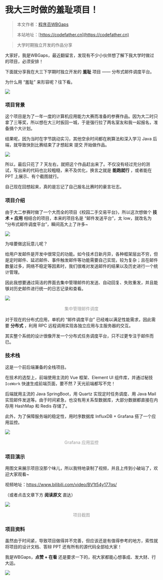 # 我大三时做的羞耻项目！

> 本文作者：[程序员WBGaps](https://yuyuanweb.feishu.cn/wiki/Abldw5WkjidySxkKxU2cQdAtnah)
>
> 本站地址：[https://codefather.cn](https://codefather.cn)

> 大学时期独立开发的作品分享

大家好，我是WBGaps，最近翻留言，发现有不少小伙伴想了解下我大学时做过的项目，必须安排！

下面就分享我在大三下学期时独立开发的 **羞耻** 项目 —— 分布式邮件调度平台。

为什么用 “羞耻” 来形容呢？往下看。

![](https://pic.yupi.icu/5563/202311021521656.png)

### 项目背景

这个项目是为了一年一度的计算机应用能力大赛而准备的参赛作品。因为大二时只拿了三等奖，所以想在大三时扳回一城，于是强行拉了两名室友和我一起报名，准备搞个大计划。

结果呢，因为当时在字节跳动实习，其他空余时间都在刷算法和深入学习 Java 后端，就导致快到比赛结束了才想起来 提交 开始做作品。

![](https://pic.yupi.icu/5563/202311021521680.png)

所以，最后只花了 7 天左右，就把这个作品赶出来了。不仅没有经过充分的测试，写出来的代码也比较粗糙，来不及优化，换言之就是 **能跑就行** ，或者能在 PPT 上展示、有个截图就行。

自己现在回想起来，真的是忘记了自己报名比赛时的豪言壮志。

### 项目介绍

由于大二参赛时做了一个大而全的项目《校园二手交易平台》，所以这次想做个 **技术 + 应用** 相结合的项目，本来的项目名是 “邮件发送平台”，太 low，就改名为 “分布式邮件调度平台”，瞬间高大上了许多~

![](https://pic.yupi.icu/5563/202311021521684.png)

为啥要做这玩意儿呢？

给用户发邮件是开发中很常见的功能。如今技术日新月异，各种框架层出不穷，但是定时邮件、延迟邮件、事件触发邮件等功能需要自己实现，较为复杂；且在邮件数量过多，网络不稳定等因素时，我们很难对发送邮件的结果以及历史进行一个统计管理。

因此我想要通过简洁的界面去集中管理邮件的发送、自动回复、失败重发，并且能够对历史邮件进行统一的日志记录和查看。

![](https://pic.yupi.icu/5563/202311021521738.png)

  <center><div style="color:orange;
    display: inline-block;
    color: #999;
    padding: 2px;">
      集中管理邮件调度
  	</div></center>



对于现在的分布式应用，单机的 “邮件调度平台” 已经难以满足性能需求，因此需要 **分布式** ，利用 RPC 远程调用实现各独立应用与主服务器的交互。

其实整个系统的设计很像开发一个分布式任务调度平台，只不过更专注于邮件而已。

### 技术栈

这是一个前后端兼备的全栈项目。

在技术的选型上，前端使用主流的 Vue 框架、Element UI 组件库，并通过秘技 `IceWork` 快速生成前端页面，要不然 7 天光前端都写不完！

后端就用主流的  Java SpringBoot，用 Quartz 实现定时任务调度、用 Java Mail 实现邮件发送等。由于时间紧急，也没有用关系型数据库，大部分数据都直接在内存用 HashMap 和 Redis 存储了。

此外，为了保障服务端的稳定性，用时序数据库 InfluxDB + Grafana 搭了一个应用监控。

![](https://pic.yupi.icu/5563/202311021521000.png)

  <center><div style="color:orange;
    display: inline-block;
    color: #999;
    padding: 2px;">
      Grafana 应用监控
  	</div></center>



### 项目演示

用图文来展示项目没那个味儿，所以我特地录制了视频，并且上传到小破站了，欢迎大家观看~

视频地址：https://www.bilibili.com/video/BV1t54y177qs/

（或者点击文章下方 **阅读原文** 直达）

![](https://pic.yupi.icu/5563/202311021521961.png)

  <center><div style="color:orange;
    display: inline-block;
    color: #999;
    padding: 2px;">
      项目截图
  	</div></center>



### 项目资料

虽然由于时间紧，导致项目做得并不完善，但应该还是有值得参考的地方，索性就将项目的设计文档、答辩 PPT 还有所有的源代码全部给大家！

我是WBGaps，**点赞 + 在看** 还是要求一下的，祝大家都能心想事成、发大财、行大运。

![](https://pic.yupi.icu/5563/202311021521965.png)